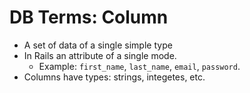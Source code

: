 # DB Terms: Column


- A set of data of a single simple type
- In Rails an attribute of a single mode.
  - Example: `first_name`, `last_name`, `email`, `password`.
- Columns have types: strings, integetes, etc.